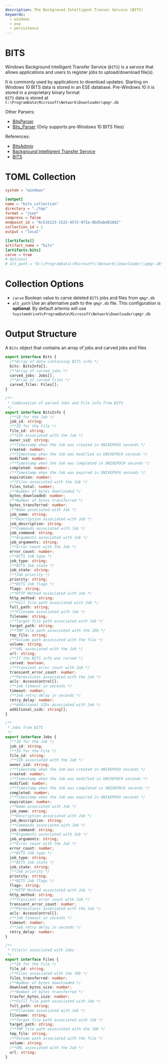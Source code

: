 ```yaml
---
description: The Background Intelligent Transer Service (BITS)
keywords:
  - windows
  - ese
  - persistence
---
```


# BITS

Windows Background Intelligent Transfer Service (`BITS`) is a service that
allows applications and users to register jobs to upload/download file(s).

It is commonly used by applications to download updates. Starting on Windows 10
BITS data is stored in an ESE database. Pre-Windows 10 it is stored in a
proprietary binary format<br /> `BITS` data is stored at
`C:\ProgramData\Microsoft\Network\Downloader\qmgr.db`

Other Parsers:

- [BitsParser](https://github.com/fireeye/BitsParser)
- [Bits_Parser](https://github.com/ANSSI-FR/bits_parser) (Only supports
  pre-Windows 10 BITS files)

References:

- [BitsAdmin](https://ss64.com/nt/bitsadmin.html)
- [Background Intelligrent Transfer Service](https://en.wikipedia.org/wiki/Background_Intelligent_Transfer_Service)
- [BITS](https://www.mandiant.com/resources/blog/attacker-use-of-windows-background-intelligent-transfer-service)

# TOML Collection

```toml
system = "windows"

[output]
name = "bits_collection"
directory = "./tmp"
format = "json"
compress = false
endpoint_id = "6c51b123-1522-4572-9f2a-0bd5abd81b82"
collection_id = 1
output = "local"

[[artifacts]]
artifact_name = "bits"
[artifacts.bits]
carve = true
# Optional
# alt_path = "D:\\ProgramData\\Microsoft\\Network\\Downloader\\qmgr.db"
```

# Collection Options

- `carve` Boolean value to carve deleted `BITS` jobs and files from `qmgr.db`
- `alt_path` Use an alternative path to the `qmgr.db` file. This configuration
  is **optional**. By default artemis will use
  `%systemdrive%\ProgramData\Microsoft\Network\Downloader\qmgr.db`

# Output Structure

A `Bits` object that contains an array of jobs and carved jobs and files

```typescript
export interface Bits {
  /**Array of data containing BITS info */
  bits: BitsInfo[];
  /**Array of carved jobs */
  carved_jobs: Jobs[];
  /**Array of carved files */
  carved_files: Files[];
}

/**
 * Combination of parsed Jobs and File info from BITS
 */
export interface BitsInfo {
  /**ID for the Job */
  job_id: string;
  /**ID for the File */
  file_id: string;
  /**SID associated with the Job */
  owner_sid: string;
  /**Timestamp when the Job was created in UNIXEPOCH seconds */
  created: number;
  /**Timestamp when the Job was modified in UNIXEPOCH seconds */
  modified: number;
  /**Timestamp when the Job was completed in UNIXEPOCH seconds */
  completed: number;
  /**Timestamp when the Job was expired in UNIXEPOCH seconds */
  expiration: number;
  /**Files associated with the Job */
  files_total: number;
  /**Number of bytes downloaded */
  bytes_downloaded: number;
  /**Number of bytes transferred */
  bytes_transferred: number;
  /**Name associated with Job */
  job_name: string;
  /**Description associated with Job */
  job_description: string;
  /**Commands associated with Job */
  job_command: string;
  /**Arguments associated with Job */
  job_arguments: string;
  /**Error count with the Job */
  error_count: number;
  /**BITS Job type */
  job_type: string;
  /**BITS Job state */
  job_state: string;
  /**Job priority */
  priority: string;
  /**BITS Job flags */
  flags: string;
  /**HTTP Method associated with Job */
  http_method: string;
  /**Full file path associated with Job */
  full_path: string;
  /**Filename associated with Job */
  filename: string;
  /**Target file path associated with Job */
  target_path: string;
  /**TMP file path associated with the JOb */
  tmp_file: string;
  /**Volume path associated with the file */
  volume: string;
  /**URL associated with the Job */
  url: string;
  /**If the BITS info was carved */
  carved: boolean;
  /**Transient error count with Job */
  transient_error_count: number;
  /**Permissions associated with the Job */
  acls: AccessControl[];
  /**Job timeout in seconds */
  timeout: number;
  /**Job retry delay in seconds */
  retry_delay: number;
  /**Additional SIDs associated with Job */
  additional_sids: string[];
}

/**
 * Jobs from BITS
 */
export interface Jobs {
  /**ID for the Job */
  job_id: string;
  /**ID for the File */
  file_id: string;
  /**SID associated with the Job */
  owner_sid: string;
  /**Timestamp when the Job was created in UNIXEPOCH seconds */
  created: number;
  /**Timestamp when the Job was modified in UNIXEPOCH seconds */
  modified: number;
  /**Timestamp when the Job was completed in UNIXEPOCH seconds */
  completed: number;
  /**Timestamp when the Job was expired in UNIXEPOCH seconds */
  expiration: number;
  /**Name associated with Job */
  job_name: string;
  /**Description associated with Job */
  job_description: string;
  /**Commands associated with Job */
  job_command: string;
  /**Arguments associated with Job */
  job_arguments: string;
  /**Error count with the Job */
  error_count: number;
  /**BITS Job type */
  job_type: string;
  /**BITS Job state */
  job_state: string;
  /**Job priority */
  priority: string;
  /**BITS Job flags */
  flags: string;
  /**HTTP Method associated with Job */
  http_method: string;
  /**Transient error count with Job */
  transient_error_count: number;
  /**Permissions associated with the Job */
  acls: AccessControl[];
  /**Job timeout in seconds */
  timeout: number;
  /**Job retry delay in seconds */
  retry_delay: number;
}

/**
 * File(s) associated with Jobs
 */
export interface Files {
  /**ID for the File */
  file_id: string;
  /**Files associated with the JOb */
  files_transferred: number;
  /**Number of bytes downloaded */
  download_bytes_size: number;
  /**Number of bytes transferred */
  trasfer_bytes_size: number;
  /**Fulll file path associated with Job */
  full_path: string;
  /**Filename associated with Job */
  filename: string;
  /**Target file path associated with Job */
  target_path: string;
  /**TMP file path associated with the JOb */
  tmp_file: string;
  /**Volume path associated with the file */
  volume: string;
  /**URL associated with the Job */
  url: string;
}
```
